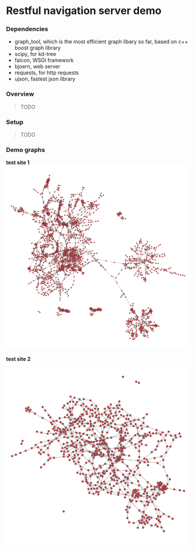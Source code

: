 # Restful navigation server demo

### Dependencies
- graph_tool, which is the most efficient graph libary so far, based on c++ boost graph library
- scipy, for kd-tree
- falcon, WSGI framework
- bjoern, web server
- requests, for http requests
- ujson, fastest json library

### Overview
> TODO

### Setup
> TODO

### Demo graphs
**test site 1**
![site1](./pics/top1.png)

**test site 2**
![site2](./pics/top2.png)
